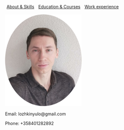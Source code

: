 <html>
    <head>
        <meta charset="UTF-8">
        <style>
            a {
                margin: 5px;
            }
        </style>
    </head>
    <body>
        <a href="https://lozhkiniurii.github.io/about">About & Skills</a>
        <a href="https://lozhkiniurii.github.io/education">Education & Courses</a>
        <a href="https://lozhkiniurii.github.io/experience">Work experience</a>
        <br/><br/>
        <img src="./photo.png" width="252" height="300">
        <p>Email: lozhkinyulo@gmail.com</p>
        <p>Phone: +358401282892</p>
    </body>
</html>